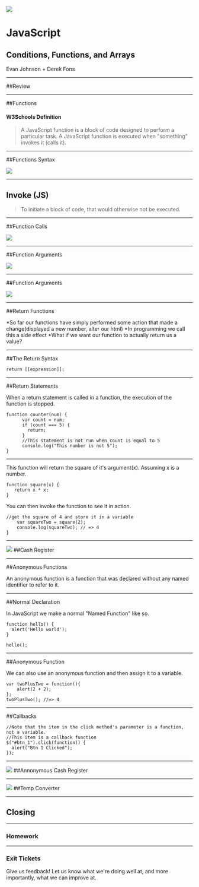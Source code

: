 <img src="img/ga-logo.png" style="border:none; background: transparent; box-shadow:none;" />

# JavaScript

## Conditions, Functions, and Arrays

Evan Johnson + Derek Fons

---


##Review

---

##Functions

#### W3Schools Definition

> A JavaScript function is a block of code designed to perform a
> particular task. A JavaScript function is executed when "something"
> invokes it (calls it).

----

##Functions Syntax

![](img/functions_syntax.png)

----

## Invoke (JS)

> To initiate a block of code, that would otherwise not be executed.

----

##Function Calls

![](img/function_calls.png)

----

##Function Arguments

![](/img/argument_syntax.png)

----


##Function Arguments



![](/img/function_call_argument)

----

##Return Functions

*So far our functions have simply performed some action that made a change(displayed a new number, alter our html)<!--- .element: class="fragment" data-fragment-index="1" -->
*In programming we call this a side effect<!--- .element: class="fragment" data-fragment-index="2" -->
*What if we want our function to actually return us a value?<!--- .element: class="fragment" data-fragment-index="3" -->

----

##The Return Syntax

<pre><code data-trim class="javascript">return [[expression]];</code></pre>

----

##Return Statements

When a return statement is called in a function, the execution of the function is stopped. 
<pre><code data-trim class="javascript">function counter(num) {
      var count = num;
      if (count === 5) {          
        return;
      }
      //This statement is not run when count is equal to 5
      console.log("This number is not 5");
}</code></pre>

----

This function will return the square of it's argument(x). Assuming x is a number.

<pre><code data-trim class="javascript">function square(x) {
   return x * x;
}</code></pre>

You can then invoke the function to see it in action.

<pre><code data-trim class="javascript">//get the square of 4 and store it in a variable
	var squareTwo = square(2);
	console.log(squareTwo); // => 4
}</code></pre>

----

![](img/code_along.png)
##Cash Register

---


##Anonymous Functions

An anonymous function is a function that was declared without any named identifier to refer to it.

----

##Normal Declaration

In JavaScript we make a normal "Named Function" like so.
<pre><code>function hello() {
  alert('Hello world');
}

hello();</code></pre>

----

##Anonymous Function

We can also use an anonymous function and then assign it to a variable. 

<pre><code>var twoPlusTwo = function(){
    alert(2 + 2);
};
twoPlusTwo(); //=> 4</code></pre>

----

##Callbacks

<pre><code>//Note that the item in the click method's parameter is a function, not a variable.​
​//This item is a callback function
$("#btn_1").click(function() {
  alert("Btn 1 Clicked");
});</code></pre>

----

![](img/code_along.png)
##Annonymous Cash Register

---

![](img/exercise_icon_md.png)
##Temp Converter

---

## Closing

----

### Homework

----

### Exit Tickets

Give us feedback! Let us know what we're doing well at, and more
importantly, what we can improve at.
